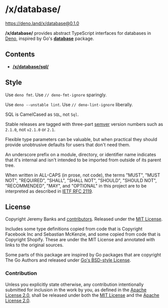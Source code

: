 # /x/database/

https://deno.land/x/database@0.1.0

**/x/database/** provides abstract TypeScript interfaces for databases in
[Deno], inspired by Go's [**database**](https://golang.org/pkg/database/)
package.

[Deno]: https://deno.land/

## Contents

- [**/x/database/sql/**](./sql/)

## Style

Use `deno fmt`. Use `// deno-fmt-ignore` sparingly.

Use `deno --unstable lint`. Use `// deno-lint-ignore` liberally.

SQL is CamelCased as `SQL`, not `Sql`.

Stable releases are tagged with three-part [semver] version numbers such as
`2.1.0`, not `v2.1.0` or `2.1`.

[semver]: https://semver.org/spec/v2.0.0.html

Flexible type parameters can be valuable, but when practical they should provide
unobtrusive defaults for users that don't need them.

An underscore prefix on a module, directory, or identifier name indicates that
it's internal and isn't intended to be imported from outside of its parent tree.

When written in ALL-CAPS (in prose, not code), the terms "MUST", "MUST NOT",
"REQUIRED", "SHALL", "SHALL NOT", "SHOULD", "SHOULD NOT", "RECOMMENDED", "MAY",
and "OPTIONAL" in this project are to be interpreted as described in
[IETF RFC 2119](https://tools.ietf.org/html/RFC2119).

## License

Copyright Jeremy Banks and [contributors]. Released under the [MIT License].

[contributors]: https://github.com/jeremyBanks/database/graphs/contributors
[MIT License]: http://opensource.org/licenses/MIT

Includes some type definitions copied from code that is Copyright Facebook Inc
and Sebastian McKenzie, and some copied from code that is Copyright Shopify.
These are under the MIT License and annotated with links to the original
sources.

Some parts of this package are inspired by Go packages that are copyright The Go
Authors and released under [Go's BSD-style License].

[Go's BSD-style License]: https://golang.org/LICENSE

### Contribution

Unless you explicitly state otherwise, any contribution intentionally submitted
for inclusion in the work by you, as defined in the [Apache License 2.0], shall
be released under both the [MIT License] and the [Apache License 2.0].

[Apache License 2.0]: http://www.apache.org/licenses/LICENSE-2.0
